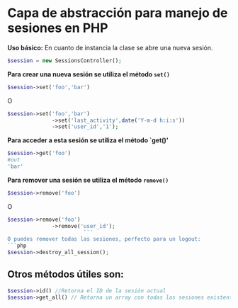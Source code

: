 # Capa de abstracción para manejo de sesiones en PHP

**Uso básico:**
En cuanto de instancia la clase se abre una nueva sesión.
```php
$session = new SessionsController();
```
**Para crear una nueva sesión se utiliza el método `set()`**
```php
$session->set('foo','bar')
```
O
```php
$session->set('foo','bar')
              ->set('last_activity',date('Y-m-d h:i:s'))
			  ->set('user_id','1');
```

**Para acceder a esta sesión se utiliza el método `get()'**
```php
$session->get('foo')
#out
'bar'
```

**Para remover una sesión se utiliza el método `remove()`**
```php
$session->remove('foo')
```
O
```php
$session->remove('foo')
              ->remove('user_id');
						```
O puedes remover todas las sesiones, perfecto para un logout:
```php
$session->destroy_all_session();
```
## Otros métodos útiles son:
```php
$session->id() //Retorna el ID de la sesión actual
$session->get_all() // Retorna un array con todas las sesiones existentes
```

